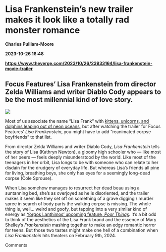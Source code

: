 # Lisa Frankenstein’s new trailer makes it look like a totally rad monster romance
**Charles Pulliam-Moore**

**2023-10-26 16:48**

**https://www.theverge.com/2023/10/26/23933164/lisa-frankenstein-movie-trailer**

Focus Features’ Lisa Frankenstein from director Zelda Williams and writer Diablo Cody appears to be the most millennial kind of love story.
-------------------------------------------------------------------------------------------------------------------------------------------

![](https://cdn.vox-cdn.com/thumbor/JDdD_8UnELODN2BcoqDghPpSNZc=/0x0:4500x3005/1200x628/filters:focal(2250x1503:2251x1504)/cdn.vox-cdn.com/uploads/chorus_asset/file/25035043/4208_D022_00339_R3.jpeg)

Most of us associate the name “Lisa Frank” with [kittens, unicorns, and dolphins leaping out of neon oceans](https://www.theverge.com/tldr/2016/4/9/11388814/official-lisa-frank-facebook-page-internet-safe-space-positive-memes), but after watching the trailer for Focus Features’ _Lisa Frankenstein_, you might have to add “reanimated corpse boyfriends” to that list.

From director Zelda Williams and writer Diablo Cody, _Lisa Frankenstein_ tells the story of Lisa (Kathryn Newton), a gloomy high schooler who — like most of her peers — feels deeply misunderstood by the world. Like most of the teenagers in her orbit, Lisa longs to be with someone who can relate to her disdain for the drudgery of everyday life. But whereas Lisa’s friends all pine for living, breathing boys, she only has eyes for a seemingly long-dead corpse (Cole Sprouse).

When Lisa somehow manages to resurrect her dead beau using a suntanning bed, she’s as overjoyed as he is disoriented, and the trailer makes it seem like they set off on something of a grave digging / murder spree in search of body parts the walking corpse is missing. The whole thing is, well… weird and goofy, but tapping into a very similar kind of energy as [Yorgos Lanthimos’ upcoming feature, _Poor Things_](https://deadline.com/2023/09/yorgos-lanthimos-emma-stone-intimacy-coordinator-venice-1235533695/). It’s a bit odd to think of the aesthetics of the Lisa Frank brand and the essence of Mary Shelley’s _Frankenstein_ mashing together to make an edgy romantic horror for teens. But those two tastes might make one hell of a combination when _Lisa Frankenstein_ hits theaters on February 9th, 2024.

Comments